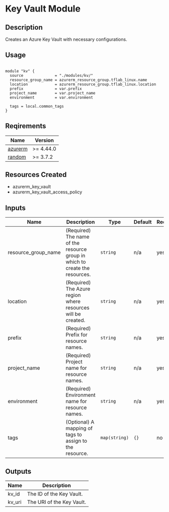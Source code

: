 # Key Vault Module

## Description

Creates an Azure Key Vault with necessary configurations.

## Usage

```hcl

module "kv" {
  source              = "./modules/kv/"
  resource_group_name = azurerm_resource_group.tflab_linux.name
  location            = azurerm_resource_group.tflab_linux.location
  prefix              = var.prefix
  project_name        = var.project_name
  environment         = var.environment

  tags = local.common_tags
}
```

## Reqirements

| Name                                                                            | Version   |
| ------------------------------------------------------------------------------- | --------- |
| <a href="https://registry.terraform.io/providers/hashicorp/azurerm">azurerm</a> | >= 4.44.0 |
| <a href="https://registry.terraform.io/providers/hashicorp/random">random</a>   | >= 3.7.2  |

## Resources Created

- azurerm_key_vault
- azurerm_key_vault_access_policy

## Inputs

| Name                | Description                                                                 | Type          | Default | Required |
| ------------------- | --------------------------------------------------------------------------- | ------------- | ------- | -------- |
| resource_group_name | (Required) The name of the resource group in which to create the resources. | `string`      | n/a     | yes      |
| location            | (Required) The Azure region where resources will be created.                | `string`      | n/a     | yes      |
| prefix              | (Required) Prefix for resource names.                                       | `string`      | n/a     | yes      |
| project_name        | (Required) Project name for resource names.                                 | `string`      | n/a     | yes      |
| environment         | (Required) Environment name for resource names.                             | `string`      | n/a     | yes      |
| tags                | (Optional) A mapping of tags to assign to the resource.                     | `map(string)` | `{}`    | no       |

## Outputs

| Name   | Description               |
| ------ | ------------------------- |
| kv_id  | The ID of the Key Vault.  |
| kv_uri | The URI of the Key Vault. |
